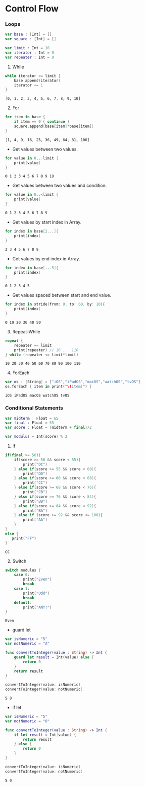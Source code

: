 # Control Flow

### Loops
```swift
var base : [Int] = []
var square : [Int] = []

var limit : Int = 10
var iterator : Int = 0
var repeater : Int = 0
```
1. While
```swift
while iterator <= limit {
    base.append(iterator)
    iterator += 1
}
```
```
[0, 1, 2, 3, 4, 5, 6, 7, 8, 9, 10]
```

2. For
```swift
for item in base {
    if item == 0 { continue }
    square.append(base[item]*base[item])
}
```
```
[1, 4, 9, 16, 25, 36, 49, 64, 81, 100]
```

- Get values between two values.
```swift
for value in 0...limit {
    print(value) 
}
```
```
0 1 2 3 4 5 6 7 8 9 10
```

- Get values between two values and condition.
```swift
for value in 0..<limit {
    print(value)
}
```
```
0 1 2 3 4 5 6 7 8 9
```

- Get values by start index in Array.
```swift
for index in base[2...]{
    print(index)
}
```
```
2 3 4 5 6 7 8 9
```

- Get values by end index in Array.
```swift
for index in base[...5]{
    print(index)
}
```
```
0 1 2 3 4 5
```
- Get values spaced between start and end value.
```swift
for index in stride(from: 0, to: 60, by: 10){
    print(index)
}
```
```
0 10 20 30 40 50
```

3. Repeat-While
```swift
repeat {
    repeater += limit
    print(repeater) // 10 ... 110
} while (repeater <= limit*limit)
```
```
10 20 30 40 50 60 70 80 90 100 110
```

4. ForEach
```swift
var os : [String] = ["iOS","iPadOS","macOS","watchOS","tvOS"]
os.forEach { item in print("\(item)") }
```
```
iOS iPadOS macOS watchOS tvOS
```

### Conditional Statements
```swift
var midterm : Float = 65
var final : Float = 55
var score : Float = (midterm + final)/2

var modulus = Int(score) % 2
```

1. If
```swift
if(final >= 50){
    if(score >= 50 && score < 55){
        print("DC")
    } else if(score >= 55 && score < 60){
        print("DD")
    } else if(score >= 60 && score < 68){
        print("CC")
    } else if(score >= 68 && score < 76){
        print("CB")
    } else if(score >= 76 && score < 84){
        print("BB")
    } else if(score >= 84 && score < 92){
        print("BA")
    } else if (score >= 92 && score <= 100){
        print("AA")
    }
}
else {
   print("FF")
}
```
```
CC
```

2. Switch
```swift
switch modulus {
    case 0:
        print("Even")
        break
    case 1:
        print("Odd")
        break
    default:
        print("ANY!")
}
```
```
Even
```
- guard let
```swift
var isNumeric = "5"
var notNumeric = "A"

func convertToInteger(value : String) -> Int {
    guard let result = Int(value) else {
        return 0
    }
    return result
}
```
```swift
convertToInteger(value: isNumeric)
convertToInteger(value: notNumeric)
```
```
5 0
```

- if let
```swift
var isNumeric = "5"
var notNumeric = "O"

func convertToInteger(value : String) -> Int {
    if let result = Int(value) {
        return result
    } else {
        return 0
    }
}
```
```swift
convertToInteger(value: isNumeric)
convertToInteger(value: notNumeric)
```
```
5 0
```
